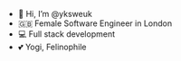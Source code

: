 - 👋 Hi, I’m @yksweuk
- 🇬🇧 Female Software Engineer in London
- 💻 Full stack development
- 💕 Yogi, Felinophile

<!---
yksweuk/yksweuk is a ✨ special ✨ repository because its `README.md` (this file) appears on your GitHub profile.
You can click the Preview link to take a look at your changes.
--->
